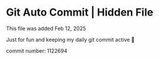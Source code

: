 # Git Auto Commit | Hidden File

This file was added Feb 12, 2025

Just for fun and keeping my daily git commit active 🤪

commit number: 1122694
